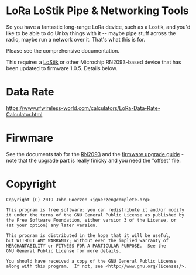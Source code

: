 # LoRa LoStik Pipe & Networking Tools

So you have a fantastic long-range LoRa device, such as a Lostik, and
you'd like to be able to do Unixy things with it -- maybe pipe stuff
across the radio, maybe run a network over it.  That's what this is
for.

Please see the comprehensive documentation.

This requires a [LoStik](https://ronoth.com/lostik) or other Microchip
RN2093-based device that has been updated to firmware 1.0.5.  Details
below.


# Data Rate

https://www.rfwireless-world.com/calculators/LoRa-Data-Rate-Calculator.html


# Firwmare

See the documents tab for the
[RN2093](https://www.microchip.com/wwwproducts/en/RN2903) and the
[firmware upgrade
guide](https://www.pocketmagic.net/rn2483-rn2903-firmware-upgrade-guide/) -
note that the upgrade part is really finicky and you need the "offset" file.

# Copyright

    Copyright (C) 2019 John Goerzen <jgoerzen@complete.org>

    This program is free software: you can redistribute it and/or modify
    it under the terms of the GNU General Public License as published by
    the Free Software Foundation, either version 3 of the License, or
    (at your option) any later version.

    This program is distributed in the hope that it will be useful,
    but WITHOUT ANY WARRANTY; without even the implied warranty of
    MERCHANTABILITY or FITNESS FOR A PARTICULAR PURPOSE.  See the
    GNU General Public License for more details.

    You should have received a copy of the GNU General Public License
    along with this program.  If not, see <http://www.gnu.org/licenses/>.
